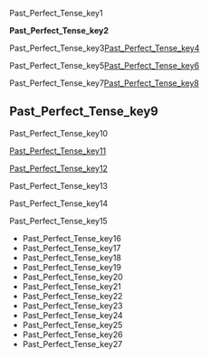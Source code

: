 Past_Perfect_Tense_key1

**Past_Perfect_Tense_key2**

Past_Perfect_Tense_key3[Past_Perfect_Tense_key4](YLBAjBD32j4)


Past_Perfect_Tense_key5[Past_Perfect_Tense_key6](3Dniu44rU7o)


Past_Perfect_Tense_key7[Past_Perfect_Tense_key8](9QU5bqql8Kg)


## Past_Perfect_Tense_key9
Past_Perfect_Tense_key10

[Past_Perfect_Tense_key11](http://www.englishseekhon.com/use-of-past-perfect-tense-in-hindi.html)


[Past_Perfect_Tense_key12](https://www.successcds.net/learn-english/past-perfect-tense-definition-formula-examples-exercises.html)


Past_Perfect_Tense_key13

Past_Perfect_Tense_key14



Past_Perfect_Tense_key15

* Past_Perfect_Tense_key16
* Past_Perfect_Tense_key17
* Past_Perfect_Tense_key18
* Past_Perfect_Tense_key19
* Past_Perfect_Tense_key20
* Past_Perfect_Tense_key21
* Past_Perfect_Tense_key22
* Past_Perfect_Tense_key23
* Past_Perfect_Tense_key24
* Past_Perfect_Tense_key25
* Past_Perfect_Tense_key26
* Past_Perfect_Tense_key27
